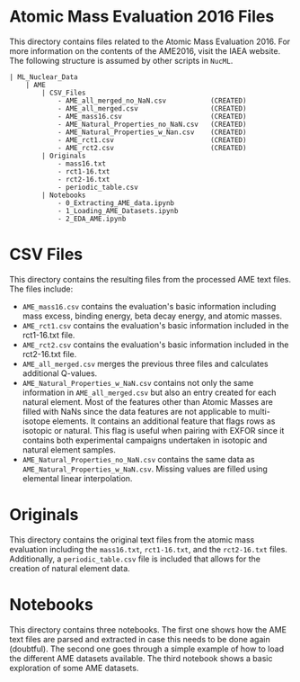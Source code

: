 # Atomic Mass Evaluation 2016 Files

This directory contains files related to the Atomic Mass Evaluation 2016. For more information on the contents of the AME2016, visit the <a src="https://www-nds.iaea.org/amdc/">IAEA website</a>. The following structure is assumed by other scripts in `NucML`.

```
| ML_Nuclear_Data
    | AME
        | CSV_Files
            - AME_all_merged_no_NaN.csv           (CREATED)
            - AME_all_merged.csv                  (CREATED)
            - AME_mass16.csv                      (CREATED)
            - AME_Natural_Properties_no_NaN.csv   (CREATED)
            - AME_Natural_Properties_w_Nan.csv    (CREATED)
            - AME_rct1.csv                        (CREATED)
            - AME_rct2.csv                        (CREATED)
        | Originals
            - mass16.txt
            - rct1-16.txt
            - rct2-16.txt
            - periodic_table.csv
        | Notebooks
            - 0_Extracting_AME_data.ipynb
            - 1_Loading_AME_Datasets.ipynb
            - 2_EDA_AME.ipynb
```

# CSV Files

This directory contains the resulting files from the processed AME text files. The files include:

- `AME_mass16.csv` contains the evaluation's basic information including mass excess, binding energy, beta decay energy, and atomic masses.
- `AME_rct1.csv` contains the evaluation's basic information included in the rct1-16.txt file.
- `AME_rct2.csv` contains the evaluation's basic information included in the rct2-16.txt file.
- `AME_all_merged.csv` merges the previous three files and calculates additional Q-values.
- `AME_Natural_Properties_w_NaN.csv` contains not only the same information in `AME_all_merged.csv` but also an entry created for each natural element. Most of the features other than Atomic Masses are filled with NaNs since the data features are not applicable to multi-isotope elements. It contains an additional feature that flags rows as isotopic or natural. This flag is useful when pairing with EXFOR since it contains both experimental campaigns undertaken in isotopic and natural element samples.
- `AME_Natural_Properties_no_NaN.csv` contains the same data as `AME_Natural_Properties_w_NaN.csv`. Missing values are filled using elemental linear interpolation.

# Originals

This directory contains the original text files from the atomic mass evaluation including the `mass16.txt`, `rct1-16.txt`, and the `rct2-16.txt` files. Additionally, a `periodic_table.csv` file is included that allows for the creation of natural element data.

# Notebooks

This directory contains three notebooks. The first one shows how the AME text files are parsed and extracted in case this needs to be done again (doubtful). The second one goes through a simple example of how to load the different AME datasets available. The third notebook shows a basic exploration of some AME datasets.  
